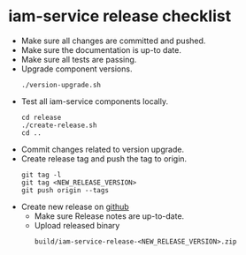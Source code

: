 # iam-service release checklist

* Make sure all changes are committed and pushed.
* Make sure the documentation is up-to date.
* Make sure all tests are passing.
* Upgrade component versions.
  ```
  ./version-upgrade.sh
  ```
* Test all iam-service components locally.
  ```
  cd release
  ./create-release.sh
  cd ..
  ```
* Commit changes related to version upgrade.
* Create release tag and push the tag to origin.
  ```
  git tag -l 
  git tag <NEW_RELEASE_VERSION>
  git push origin --tags
  ```
* Create new release on [github](https://github.com/jveverka/iam-service/releases)  
  * Make sure Release notes are up-to-date.
  * Upload released binary 
    ```
    build/iam-service-release-<NEW_RELEASE_VERSION>.zip
    ```
    